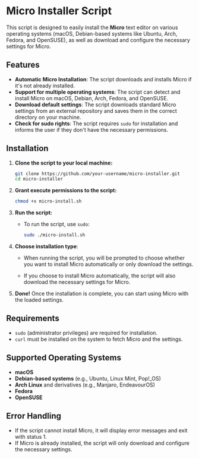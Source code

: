 # Micro Installer Script

This script is designed to easily install the **Micro** text editor on various operating systems (macOS, Debian-based systems like Ubuntu, Arch, Fedora, and OpenSUSE), as well as download and configure the necessary settings for Micro.

## Features

- **Automatic Micro Installation**: The script downloads and installs Micro if it's not already installed.
- **Support for multiple operating systems**: The script can detect and install Micro on macOS, Debian, Arch, Fedora, and OpenSUSE.
- **Download default settings**: The script downloads standard Micro settings from an external repository and saves them in the correct directory on your machine.
- **Check for sudo rights**: The script requires `sudo` for installation and informs the user if they don't have the necessary permissions.

## Installation

1. **Clone the script to your local machine:**

   ```bash
   git clone https://github.com/your-username/micro-installer.git
   cd micro-installer
   ```

2. **Grant execute permissions to the script:**

   ```bash
   chmod +x micro-install.sh
   ```

3. **Run the script:**

   - To run the script, use `sudo`:
   
     ```bash
     sudo ./micro-install.sh
     ```

4. **Choose installation type**:
   - When running the script, you will be prompted to choose whether you want to install Micro automatically or only download the settings.
   
   - If you choose to install Micro automatically, the script will also download the necessary settings for Micro.

5. **Done!** Once the installation is complete, you can start using Micro with the loaded settings.

## Requirements

- `sudo` (administrator privileges) are required for installation.
- `curl` must be installed on the system to fetch Micro and the settings.

## Supported Operating Systems

- **macOS**
- **Debian-based systems** (e.g., Ubuntu, Linux Mint, Pop!_OS)
- **Arch Linux** and derivatives (e.g., Manjaro, EndeavourOS)
- **Fedora**
- **OpenSUSE**

## Error Handling

- If the script cannot install Micro, it will display error messages and exit with status 1.
- If Micro is already installed, the script will only download and configure the necessary settings.
